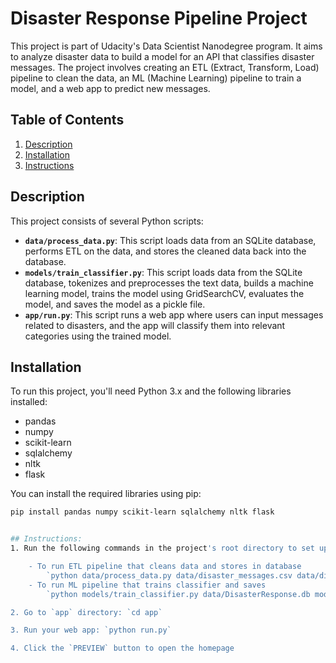 # Disaster Response Pipeline Project

This project is part of Udacity's Data Scientist Nanodegree program. It aims to analyze disaster data to build a model for an API that classifies disaster messages. The project involves creating an ETL (Extract, Transform, Load) pipeline to clean the data, an ML (Machine Learning) pipeline to train a model, and a web app to predict new messages.

## Table of Contents
1. [Description](#description)
2. [Installation](#installation)
3. [Instructions](#Instructions)

## Description
This project consists of several Python scripts:

- **`data/process_data.py`**: This script loads data from an SQLite database, performs ETL on the data, and stores the cleaned data back into the database.
- **`models/train_classifier.py`**: This script loads data from the SQLite database, tokenizes and preprocesses the text data, builds a machine learning model, trains the model using GridSearchCV, evaluates the model, and saves the model as a pickle file.
- **`app/run.py`**: This script runs a web app where users can input messages related to disasters, and the app will classify them into relevant categories using the trained model.

## Installation
To run this project, you'll need Python 3.x and the following libraries installed:

- pandas
- numpy
- scikit-learn
- sqlalchemy
- nltk
- flask

You can install the required libraries using pip:

```bash
pip install pandas numpy scikit-learn sqlalchemy nltk flask


## Instructions:
1. Run the following commands in the project's root directory to set up your database and model.

    - To run ETL pipeline that cleans data and stores in database
        `python data/process_data.py data/disaster_messages.csv data/disaster_categories.csv data/DisasterResponse.db`
    - To run ML pipeline that trains classifier and saves
        `python models/train_classifier.py data/DisasterResponse.db models/classifier.pkl`

2. Go to `app` directory: `cd app`

3. Run your web app: `python run.py`

4. Click the `PREVIEW` button to open the homepage
